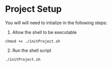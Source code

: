 # Project Setup
You will will need to intialize in the following steps:
1. Allow the shell to be executable
```
chmod +x ./initProject.sh
```
2. Run the shell script
```
./initProject.sh
```
